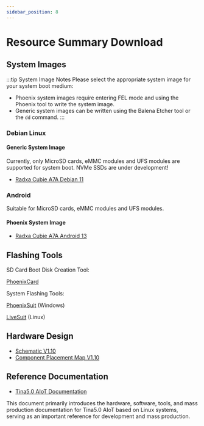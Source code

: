 ```yaml
---
sidebar_position: 8
---
```


# Resource Summary Download

## System Images

:::tip System Image Notes
Please select the appropriate system image for your system boot medium:

- Phoenix system images require entering FEL mode and using the Phoenix tool to write the system image.
- Generic system images can be written using the Balena Etcher tool or the `dd` command.
  :::

### Debian Linux

#### Generic System Image

Currently, only MicroSD cards, eMMC modules and UFS modules are supported for system boot. NVMe SSDs are under development!

- [Radxa Cubie A7A Debian 11](https://github.com/radxa-build/radxa-cubie-a7a/releases/download/rsdk-b1/radxa-cubie-a7a_bullseye_kde_b1.output_512.img.xz)

### Android

Suitable for MicroSD cards, eMMC modules and UFS modules.

#### Phoenix System Image

- [Radxa Cubie A7A Android 13](https://github.com/radxa/allwinner-android-manifests/releases/download/A733-Android13-20250814/a733_android13_radxa_a7a_20250814_uart0.zip)

## Flashing Tools

SD Card Boot Disk Creation Tool:

[PhoenixCard](https://dl.radxa.com/tools/windows/PhoenixCard_V4.3.1.zip)

System Flashing Tools:

[PhoenixSuit](https://dl.radxa.com/tools/windows/PhoenixSuit_V2.0.4.zip) (Windows)

[LiveSuit](https://dl.radxa.com/tools/linux/LiveSuit_Linux_V3.0.8.zip) (Linux)

## Hardware Design

- [Schematic V1.10](https://dl.radxa.com/cubie/a7a/docs/hw/radxa_cubie_a7a_v1.10_schematic.pdf)
- [Component Placement Map V1.10](https://dl.radxa.com/cubie/a7a/docs/hw/radxa_cubie_a7a_v1.10_Components_Placement_map.pdf)

## Reference Documentation

- [Tina5.0 AIoT Documentation](https://gitlab.com/tina5.0_aiot/product/docs/)

This document primarily introduces the hardware, software, tools, and mass production documentation for Tina5.0 AIoT based on Linux systems, serving as an important reference for development and mass production.

